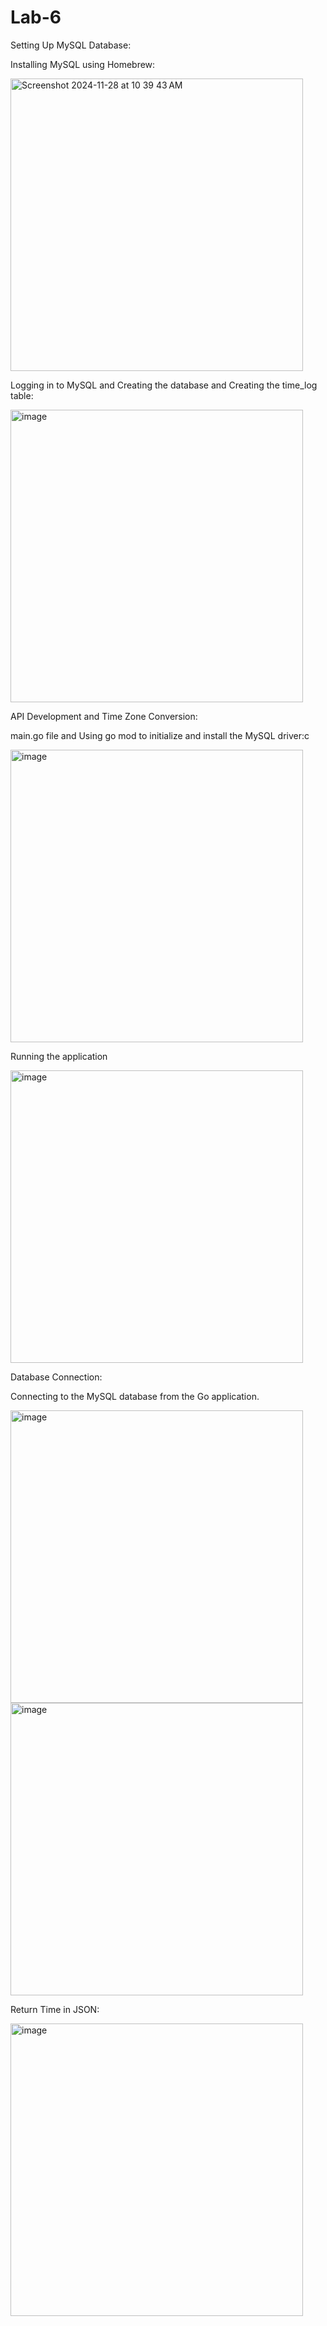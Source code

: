 # Lab-6
Setting Up MySQL Database:

Installing MySQL using Homebrew:

<img width="468" alt="Screenshot 2024-11-28 at 10 39 43 AM" src="https://github.com/user-attachments/assets/9330ca04-f5a1-4f53-8f0d-084218530642">

Logging in to MySQL and Creating the database and Creating the time_log table:

<img width="468" alt="image" src="https://github.com/user-attachments/assets/d829017e-2e24-49b1-b463-0d62eec203a0">

API Development and Time Zone Conversion:

main.go file and Using go mod to initialize and install the MySQL driver:c

<img width="468" alt="image" src="https://github.com/user-attachments/assets/4a8de8f8-2df7-4fe4-873a-70040dc6ed31">

Running the application

<img width="468" alt="image" src="https://github.com/user-attachments/assets/4a15b669-fe92-4df0-8ef6-6b006e82e035">

Database Connection:

Connecting to the MySQL database from the Go application.

<img width="468" alt="image" src="https://github.com/user-attachments/assets/6d840e52-689f-4666-9d08-0c88e8ccbda3">

<img width="468" alt="image" src="https://github.com/user-attachments/assets/d6a6282e-4de2-4ba9-a449-65bb594f3351">

Return Time in JSON:

<img width="468" alt="image" src="https://github.com/user-attachments/assets/e4cc8d18-9058-4f6a-97b1-c16c7ec1cba8">




